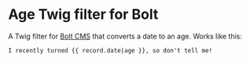 # Age Twig filter for Bolt

A Twig filter for [Bolt CMS](https://bolt.cm) that converts a date to an age. Works like this:

```twig
I recently turned {{ record.date|age }}, so don't tell me!
```
